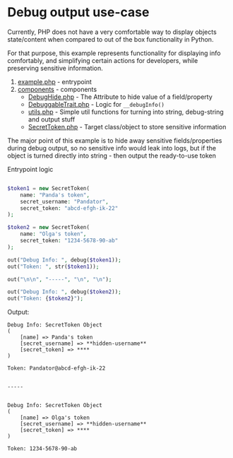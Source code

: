 # Debug output use-case

Currently, PHP does not have a very comfortable way to display objects state/content
when compared to out of the box functionality in Python.

For that purpose, this example represents functionality 
for displaying info comfortably, and simplifying certain actions for developers,
while preserving sensitive information.


1. [example.php](example.php) - entrypoint
2. [components](components) - components
    * [DebugHide.php](components/DebugHide.php) - The Attribute to hide value of a field/property
    * [DebuggableTrait.php](components/DebuggableTrait.php) - Logic for `__debugInfo()`
    * [utils.php](components/utils.php) - Simple util functions for turning into string, 
      debug-string and output stuff
    * [SecretToken.php](components/SecretToken.php) - Target class/object to store sensitive information 


The major point of this example is to hide away sensitive fields/properties during debug output,
so no sensitive info would leak into logs, but if the object is turned directly into string - 
then output the ready-to-use token

Entrypoint logic
```php

$token1 = new SecretToken(
	name: "Panda's token",
	secret_username: "Pandator",
	secret_token: "abcd-efgh-ik-22"
);

$token2 = new SecretToken(
	name: "Olga's token",
	secret_token: "1234-5678-90-ab"
);

out("Debug Info: ", debug($token1));
out("Token: ", str($token1));

out("\n\n", "-----", "\n", "\n");

out("Debug Info: ", debug($token2));
out("Token: {$token2}");

```

Output:
```text
Debug Info: SecretToken Object
(
    [name] => Panda's token
    [secret_username] => **hidden-username**
    [secret_token] => ****
)

Token: Pandator@abcd-efgh-ik-22


-----


Debug Info: SecretToken Object
(
    [name] => Olga's token
    [secret_username] => **hidden-username**
    [secret_token] => ****
)

Token: 1234-5678-90-ab

```